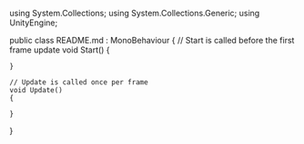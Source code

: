 using System.Collections;
using System.Collections.Generic;
using UnityEngine;

public class README.md : MonoBehaviour
{
    // Start is called before the first frame update
    void Start()
    {
        
    }

    // Update is called once per frame
    void Update()
    {
        
    }
}
